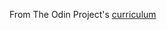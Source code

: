 From The Odin Project's <a href="http://www.theodinproject.com/courses/web-development-101/lessons/html-css">curriculum</a>
